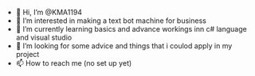 - 👋 Hi, I’m @KMA1194
- 👀 I’m interested in making a text bot machine for business
- 🌱 I’m currently learning basics and advance workings inn c# language and visual studio
- 💞️ I’m looking for some advice and things that i coulod apply in my project
- 📫 How to reach me (no set up yet)

<!---
KMA1194/KMA1194 is a ✨ special ✨ repository because its `README.md` (this file) appears on your GitHub profile.
You can click the Preview link to take a look at your changes.
--->

